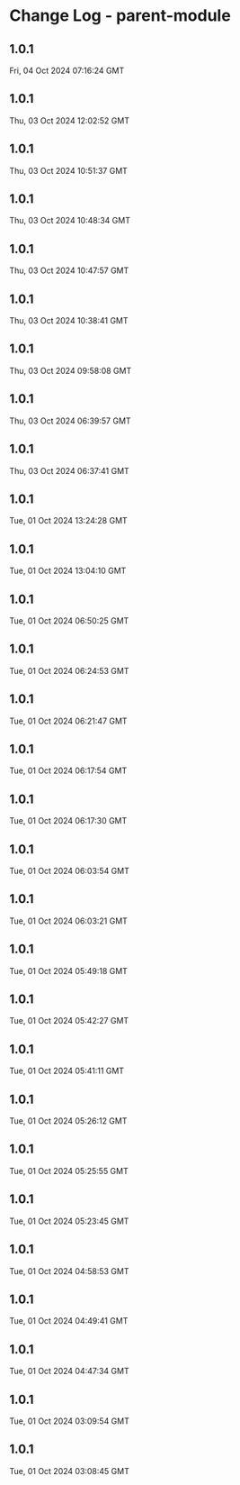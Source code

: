 # Change Log - parent-module

<!-- This log was last generated on Fri, 04 Oct 2024 07:16:24 GMT and should not be manually modified. -->

<!-- Start content -->

## 1.0.1

Fri, 04 Oct 2024 07:16:24 GMT

## 1.0.1

Thu, 03 Oct 2024 12:02:52 GMT

## 1.0.1

Thu, 03 Oct 2024 10:51:37 GMT

## 1.0.1

Thu, 03 Oct 2024 10:48:34 GMT

## 1.0.1

Thu, 03 Oct 2024 10:47:57 GMT

## 1.0.1

Thu, 03 Oct 2024 10:38:41 GMT

## 1.0.1

Thu, 03 Oct 2024 09:58:08 GMT

## 1.0.1

Thu, 03 Oct 2024 06:39:57 GMT

## 1.0.1

Thu, 03 Oct 2024 06:37:41 GMT

## 1.0.1

Tue, 01 Oct 2024 13:24:28 GMT

## 1.0.1

Tue, 01 Oct 2024 13:04:10 GMT

## 1.0.1

Tue, 01 Oct 2024 06:50:25 GMT

## 1.0.1

Tue, 01 Oct 2024 06:24:53 GMT

## 1.0.1

Tue, 01 Oct 2024 06:21:47 GMT

## 1.0.1

Tue, 01 Oct 2024 06:17:54 GMT

## 1.0.1

Tue, 01 Oct 2024 06:17:30 GMT

## 1.0.1

Tue, 01 Oct 2024 06:03:54 GMT

## 1.0.1

Tue, 01 Oct 2024 06:03:21 GMT

## 1.0.1

Tue, 01 Oct 2024 05:49:18 GMT

## 1.0.1

Tue, 01 Oct 2024 05:42:27 GMT

## 1.0.1

Tue, 01 Oct 2024 05:41:11 GMT

## 1.0.1

Tue, 01 Oct 2024 05:26:12 GMT

## 1.0.1

Tue, 01 Oct 2024 05:25:55 GMT

## 1.0.1

Tue, 01 Oct 2024 05:23:45 GMT

## 1.0.1

Tue, 01 Oct 2024 04:58:53 GMT

## 1.0.1

Tue, 01 Oct 2024 04:49:41 GMT

## 1.0.1

Tue, 01 Oct 2024 04:47:34 GMT

## 1.0.1

Tue, 01 Oct 2024 03:09:54 GMT

## 1.0.1

Tue, 01 Oct 2024 03:08:45 GMT

